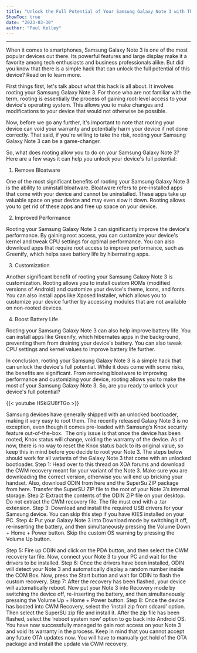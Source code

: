 ```yaml
---
title: "Unlock the Full Potential of Your Samsung Galaxy Note 3 with This One Simple Hack!"
ShowToc: true 
date: "2023-03-30"
author: "Paul Kelley"
---
```

*****
When it comes to smartphones, Samsung Galaxy Note 3 is one of the most popular devices out there. Its powerful features and large display make it a favorite among tech enthusiasts and business professionals alike. But did you know that there is a simple hack that can unlock the full potential of this device? Read on to learn more.

First things first, let's talk about what this hack is all about. It involves rooting your Samsung Galaxy Note 3. For those who are not familiar with the term, rooting is essentially the process of gaining root-level access to your device's operating system. This allows you to make changes and modifications to your device that would not otherwise be possible.

Now, before we go any further, it's important to note that rooting your device can void your warranty and potentially harm your device if not done correctly. That said, if you're willing to take the risk, rooting your Samsung Galaxy Note 3 can be a game-changer.

So, what does rooting allow you to do on your Samsung Galaxy Note 3? Here are a few ways it can help you unlock your device's full potential:

1. Remove Bloatware

One of the most significant benefits of rooting your Samsung Galaxy Note 3 is the ability to uninstall bloatware. Bloatware refers to pre-installed apps that come with your device and cannot be uninstalled. These apps take up valuable space on your device and may even slow it down. Rooting allows you to get rid of these apps and free up space on your device.

2. Improved Performance

Rooting your Samsung Galaxy Note 3 can significantly improve the device's performance. By gaining root access, you can customize your device's kernel and tweak CPU settings for optimal performance. You can also download apps that require root access to improve performance, such as Greenify, which helps save battery life by hibernating apps.

3. Customization

Another significant benefit of rooting your Samsung Galaxy Note 3 is customization. Rooting allows you to install custom ROMs (modified versions of Android) and customize your device's theme, icons, and fonts. You can also install apps like Xposed Installer, which allows you to customize your device further by accessing modules that are not available on non-rooted devices.

4. Boost Battery Life

Rooting your Samsung Galaxy Note 3 can also help improve battery life. You can install apps like Greenify, which hibernates apps in the background, preventing them from draining your device's battery. You can also tweak CPU settings and kernel values to improve battery life further.

In conclusion, rooting your Samsung Galaxy Note 3 is a simple hack that can unlock the device's full potential. While it does come with some risks, the benefits are significant. From removing bloatware to improving performance and customizing your device, rooting allows you to make the most of your Samsung Galaxy Note 3. So, are you ready to unlock your device's full potential?

{{< youtube HSki2U8fTGo >}} 



Samsung devices have generally shipped with an unlocked bootloader, making it very easy to root them. The recently released Galaxy Note 3 is no exception, even though it comes pre-loaded with Samsung’s Knox security feature out-of-the-box. 
The only issue is that once the device has been rooted, Knox status will change, voiding the warranty of the device. As of now, there is no way to reset the Knox status back to its original value, so keep this in mind before you decide to root your Note 3.
The steps below should work for all variants of the Galaxy Note 3 that come with an unlocked bootloader.
Step 1: Head over to this thread on XDA forums and download the CWM recovery meant for your variant of the Note 3. Make sure you are downloading the correct version, otherwise you will end up bricking your handset. Also, download ODIN from here and the SuperSu ZIP package from here. Transfer the SuperSU ZIP file to the root of your Note 3’s internal storage.
Step 2: Extract the contents of the ODIN ZIP file on your desktop. Do not extract the CWM recovery file. The file must end with a .tar extension.
Step 3: Download and install the required USB drivers for your Samsung device. You can skip this step if you have KIES installed on your PC.
Step 4: Put your Galaxy Note 3 into Download mode by switching it off, re-inserting the battery, and then simultaneously pressing the Volume Down + Home + Power button. Skip the custom OS warning by pressing the Volume Up button.

Step 5: Fire up ODIN and click on the PDA button, and then select the CWM recovery tar file. Now, connect your Note 3 to your PC and wait for the drivers to be installed.
Step 6: Once the drivers have been installed, ODIN will detect your Note 3 and automatically display a random number inside the COM Box. Now, press the Start button and wait for ODIN to flash the custom recovery.
Step 7: After the recovery has been flashed, your device will automatically reboot. Now put your Note 3 into Recovery mode by switching the device off, re-inserting the battery, and then simultaneously pressing the Volume Up + Home + Power button.
Step 8: Once the device has booted into CWM Recovery, select the ‘install zip from sdcard’ option. Then select the SuperSU zip file and install it. After the zip file has been flashed, select the ‘reboot system now’ option to go back into Android OS.
You have now successfully managed to gain root access on your Note 3 and void its warranty in the process. Keep in mind that you cannot accept any future OTA updates now. You will have to manually get hold of the OTA package and install the update via CWM recovery.





